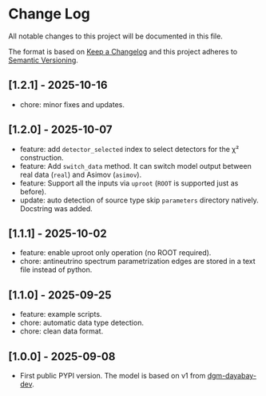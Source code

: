 # Change Log

All notable changes to this project will be documented in this file.

The format is based on [Keep a Changelog](http://keepachangelog.com/)
and this project adheres to [Semantic Versioning](http://semver.org/).

## [1.2.1] - 2025-10-16

- chore: minor fixes and updates.

## [1.2.0] - 2025-10-07

- feature: add `detector_selected` index to select detectors for the χ² construction.
- feature: Add `switch_data` method. It can switch model output between real data (`real`) and Asimov (`asimov`).
- feature: Support all the inputs via `uproot` (`ROOT` is supported just as before).
- update: auto detection of source type skip `parameters` directory natively. Docstring was added.

## [1.1.1] - 2025-10-02

- feature: enable uproot only operation (no ROOT required).
- chore: antineutrino spectrum parametrization edges are stored in a text file instead of python.

## [1.1.0] - 2025-09-25

- feature: example scripts.
- chore: automatic data type detection.
- chore: clean data format.

## [1.0.0] - 2025-09-08

- First public PYPI version. The model is based on v1 from [dgm-dayabay-dev](https://github.com/dagflow-team/dgm-dayabay-dev).
